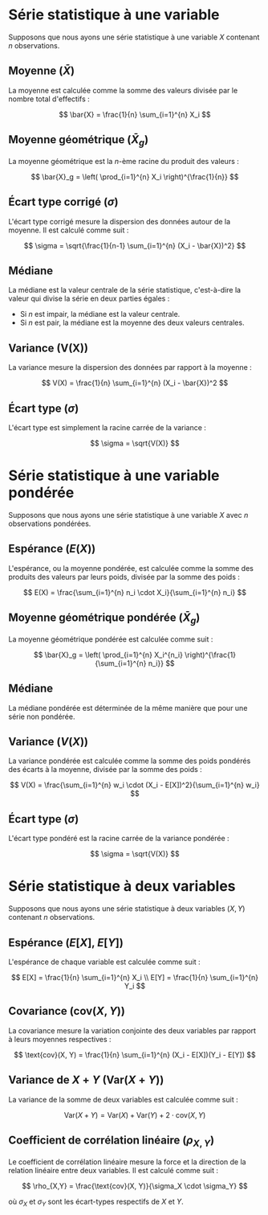 # Série statistique à une variable

Supposons que nous ayons une série statistique à une variable $X$ contenant $n$ observations.

## Moyenne ($\bar{X}$)

La moyenne est calculée comme la somme des valeurs divisée par le nombre total d'effectifs :

$$
\bar{X} = \frac{1}{n} \sum_{i=1}^{n} X_i
$$

## Moyenne géométrique ($\bar{X}_g$)

La moyenne géométrique est la $n$-ème racine du produit des valeurs :

$$
\bar{X}_g = \left( \prod_{i=1}^{n} X_i \right)^{\frac{1}{n}}
$$

## Écart type corrigé ($\sigma$)

L'écart type corrigé mesure la dispersion des données autour de la moyenne. Il est calculé comme suit :

$$
\sigma = \sqrt{\frac{1}{n-1} \sum_{i=1}^{n} (X_i - \bar{X})^2}
$$

## Médiane

La médiane est la valeur centrale de la série statistique, c'est-à-dire la valeur qui divise la série en deux parties égales :

- Si $n$ est impair, la médiane est la valeur centrale.
- Si $n$ est pair, la médiane est la moyenne des deux valeurs centrales.

## Variance (V(X))

La variance mesure la dispersion des données par rapport à la moyenne :

$$
V(X) = \frac{1}{n} \sum_{i=1}^{n} (X_i - \bar{X})^2
$$

## Écart type ($\sigma$)

L'écart type est simplement la racine carrée de la variance :

$$
\sigma = \sqrt{V(X)}
$$

# Série statistique à une variable pondérée

Supposons que nous ayons une série statistique à une variable $X$ avec $n$ observations pondérées.

## Espérance ($E(X)$)

L'espérance, ou la moyenne pondérée, est calculée comme la somme des produits des valeurs par leurs poids, divisée par la somme des poids :

$$
E(X) = \frac{\sum_{i=1}^{n} n_i \cdot X_i}{\sum_{i=1}^{n} n_i}
$$

## Moyenne géométrique pondérée ($\bar{X}_g$)

La moyenne géométrique pondérée est calculée comme suit :

$$
\bar{X}_g = \left( \prod_{i=1}^{n} X_i^{n_i} \right)^{\frac{1}{\sum_{i=1}^{n} n_i}}
$$

## Médiane

La médiane pondérée est déterminée de la même manière que pour une série non pondérée.

## Variance ($V(X)$)

La variance pondérée est calculée comme la somme des poids pondérés des écarts à la moyenne, divisée par la somme des poids :

$$
V(X) = \frac{\sum_{i=1}^{n} w_i \cdot (X_i - E[X])^2}{\sum_{i=1}^{n} w_i}
$$

## Écart type ($\sigma$)

L'écart type pondéré est la racine carrée de la variance pondérée :

$$
\sigma = \sqrt{V(X)}
$$


# Série statistique à deux variables

Supposons que nous ayons une série statistique à deux variables $(X, Y)$ contenant $n$ observations.

## Espérance ($E[X]$, $E[Y]$)

L'espérance de chaque variable est calculée comme suit :

$$
E[X] = \frac{1}{n} \sum_{i=1}^{n} X_i \\
E[Y] = \frac{1}{n} \sum_{i=1}^{n} Y_i
$$

## Covariance ($\text{cov}(X, Y)$)

La covariance mesure la variation conjointe des deux variables par rapport à leurs moyennes respectives :

$$
\text{cov}(X, Y) = \frac{1}{n} \sum_{i=1}^{n} (X_i - E[X])(Y_i - E[Y])
$$

## Variance de $X + Y$ ($\text{Var}(X+Y)$)

La variance de la somme de deux variables est calculée comme suit :

$$
\text{Var}(X+Y) = \text{Var}(X) + \text{Var}(Y) + 2\cdot\text{cov}(X, Y)
$$

## Coefficient de corrélation linéaire ($\rho_{X,Y}$)

Le coefficient de corrélation linéaire mesure la force et la direction de la relation linéaire entre deux variables. Il est calculé comme suit :

$$
\rho_{X,Y} = \frac{\text{cov}(X, Y)}{\sigma_X \cdot \sigma_Y}
$$

où $\sigma_X$ et $\sigma_Y$ sont les écart-types respectifs de $X$ et $Y$.